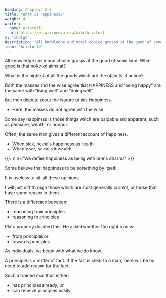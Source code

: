 ```yaml
---
heading: Chapters 2-3
title: "What is Happiness?"
weight: 4
writer:
  name: Aristotle
  url: https://en.wikipedia.org/wiki/Aristotl
c: "indigo"
description: "All knowledge and moral choice grasps at the good of some kind. What good is that πολιτικὴ aims at?"
icon: "Aristotle"
---
```



All knowledge and moral choice grasps at the good of some kind. What good is that πολιτικὴ aims at? 

What is the highest of all the goods which are the objects of action?

Both the masses and the wise agree that HAPPINESS and “being happy” are the same with “living well” and “doing well”.

But men dispute about the Nature of this Happiness. 
- Here, the masses do not agree with the wise. 

<!-- , men dispute, and the multitude do not in their account of it agree with the wise.  -->

Some say happiness is those things which are palpable and apparent, such as pleasure, wealth, or honour.

<!-- in fact, some one thing, some another; nay, -->

Often, the same man gives a different account of happiness. 
- When sick, he calls happiness as health
- When poor, he calls it wealth


{{< n n="We define happiness as being with one's dharma" >}}

<!-- : and conscious of their own ignorance, men admire those who talk grandly and above their comprehension.  -->

Some believe that happiness to be something by itself.

<!-- , other than and beside these many good things, which is in fact to all these the cause of their being good. -->

It is useless to sift all these opinions. 

I will just sift through those which are most generally current, or those that have some reason in them.

There is a difference between:
- reasoning from principles
- reasoning to principles

Plato properly doubted this. He asked whether the right road is:
- from principles or
- towards principles

 <!-- just as in the racecourse from the judges to the further end, or vice versâ. -->

<!-- Of course, we must begin with what is known; but then this is of two kinds, what we do know, and what we may know:[5] perhaps then  -->

As individuals, we begin with what we do know. 

<!-- Hence the necessity that he should have been well trained in habits, who is to study, with any tolerable chance of profit, the principles of nobleness and justice and moral philosophy generally.  -->

A principle is a matter of fact. If the fact is clear to a man, there will be no need to add reason for the fact. 

Such a trained man thus either:
- has principles already, or 
- can receive principles easily

<!-- as for him who neither has nor can receive them, let him hear his sentence from Hesiod:

{{< q a="Hesiod" >}}
He is best of all who of himself conceiveth all things;

Good again is he too who can adopt a good suggestion;

But whoso neither of himself conceiveth nor hearing from another

Layeth it to heart;—he is a useless man.
{{< /q >}}
 -->

